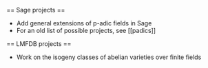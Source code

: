 == Sage projects ==

 * Add general extensions of p-adic fields in Sage
 * For an old list of possible projects, see [[padics]]

== LMFDB projects ==

 * Work on the isogeny classes of abelian varieties over finite fields
